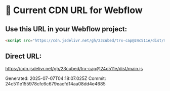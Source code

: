 # 🔗 Current CDN URL for Webflow

## Use this URL in your Webflow project:

```html
<script src="https://cdn.jsdelivr.net/gh/23cubed/trx-cap@24c511e/dist/main.js"></script>
```

## Direct URL:
https://cdn.jsdelivr.net/gh/23cubed/trx-cap@24c511e/dist/main.js

Generated: 2025-07-07T04:18:07.025Z
Commit: 24c511e155978cfc6c679eacfd14aa08dd4e4685
